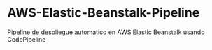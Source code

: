 # AWS-Elastic-Beanstalk-Pipeline
Pipeline de despliegue automatico en AWS Elastic Beanstalk usando CodePipeline
